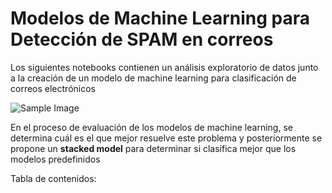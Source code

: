 # Modelos de Machine Learning para Detección de SPAM en correos

Los siguientes notebooks contienen un análisis exploratorio de datos junto a la creación de un modelo de machine learning para clasificación de correos electrónicos

![Sample Image](1_nBgCTU_hAVG00eYkcRf6Mw.PNG)

En el proceso de evaluación de los modelos de machine learning, se determina cuál es el que mejor resuelve este problema y posteriormente se propone un **stacked model** para determinar si clasifica mejor que los modelos predefinidos

Tabla de contenidos:

```{tableofcontents}
```